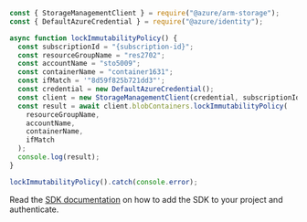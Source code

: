 ```javascript
const { StorageManagementClient } = require("@azure/arm-storage");
const { DefaultAzureCredential } = require("@azure/identity");

async function lockImmutabilityPolicy() {
  const subscriptionId = "{subscription-id}";
  const resourceGroupName = "res2702";
  const accountName = "sto5009";
  const containerName = "container1631";
  const ifMatch = '"8d59f825b721dd3"';
  const credential = new DefaultAzureCredential();
  const client = new StorageManagementClient(credential, subscriptionId);
  const result = await client.blobContainers.lockImmutabilityPolicy(
    resourceGroupName,
    accountName,
    containerName,
    ifMatch
  );
  console.log(result);
}

lockImmutabilityPolicy().catch(console.error);
```

Read the [SDK documentation](https://github.com/Azure/azure-sdk-for-js/blob/%40azure%2Farm-storage_17.2.0/sdk/storage/arm-storage/README.md) on how to add the SDK to your project and authenticate.

